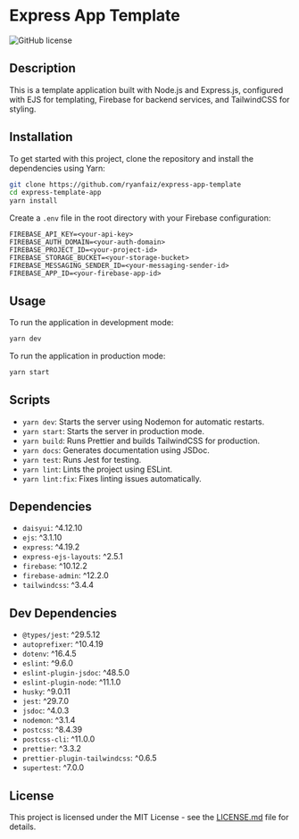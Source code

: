 # Express App Template 

![GitHub license](https://img.shields.io/badge/license-MIT-blue.svg)

## Description

This is a template application built with Node.js and Express.js, configured with EJS for templating, Firebase for backend services, and TailwindCSS for styling.

## Installation

To get started with this project, clone the repository and install the dependencies using Yarn:

```bash
git clone https://github.com/ryanfaiz/express-app-template
cd express-template-app
yarn install
```

Create a `.env` file in the root directory with your Firebase configuration:

```
FIREBASE_API_KEY=<your-api-key>
FIREBASE_AUTH_DOMAIN=<your-auth-domain>
FIREBASE_PROJECT_ID=<your-project-id>
FIREBASE_STORAGE_BUCKET=<your-storage-bucket>
FIREBASE_MESSAGING_SENDER_ID=<your-messaging-sender-id>
FIREBASE_APP_ID=<your-firebase-app-id>
```

## Usage

To run the application in development mode:

```bash
yarn dev
```

To run the application in production mode:

```bash
yarn start
```

## Scripts

- `yarn dev`: Starts the server using Nodemon for automatic restarts.
- `yarn start`: Starts the server in production mode.
- `yarn build`: Runs Prettier and builds TailwindCSS for production.
- `yarn docs`: Generates documentation using JSDoc.
- `yarn test`: Runs Jest for testing.
- `yarn lint`: Lints the project using ESLint.
- `yarn lint:fix`: Fixes linting issues automatically.

## Dependencies

- `daisyui`: ^4.12.10
- `ejs`: ^3.1.10
- `express`: ^4.19.2
- `express-ejs-layouts`: ^2.5.1
- `firebase`: ^10.12.2
- `firebase-admin`: ^12.2.0
- `tailwindcss`: ^3.4.4

## Dev Dependencies

- `@types/jest`: ^29.5.12
- `autoprefixer`: ^10.4.19
- `dotenv`: ^16.4.5
- `eslint`: ^9.6.0
- `eslint-plugin-jsdoc`: ^48.5.0
- `eslint-plugin-node`: ^11.1.0
- `husky`: ^9.0.11
- `jest`: ^29.7.0
- `jsdoc`: ^4.0.3
- `nodemon`: ^3.1.4
- `postcss`: ^8.4.39
- `postcss-cli`: ^11.0.0
- `prettier`: ^3.3.2
- `prettier-plugin-tailwindcss`: ^0.6.5
- `supertest`: ^7.0.0

## License

This project is licensed under the MIT License - see the [LICENSE.md](LICENSE.md) file for details.
